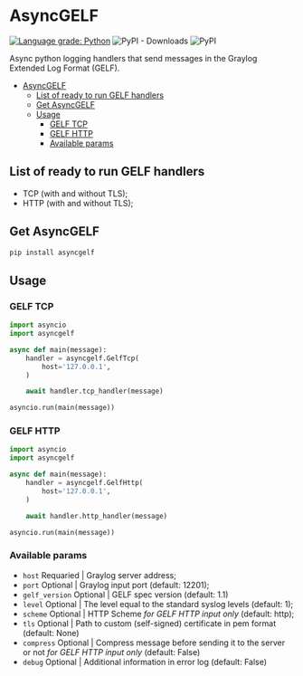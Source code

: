 # AsyncGELF
[![Language grade: Python](https://img.shields.io/lgtm/grade/python/g/malinkinsa/asyncgelf.svg?logo=lgtm&logoWidth=18)](https://lgtm.com/projects/g/malinkinsa/asyncgelf/context:python)
![PyPI - Downloads](https://img.shields.io/pypi/dm/asyncgelf)
![PyPI](https://img.shields.io/pypi/v/asyncgelf)

Async python logging handlers that send messages in the Graylog Extended Log Format (GELF).

- [AsyncGELF](#asyncgelf)
  - [List of ready to run GELF handlers](#list-of-ready-to-run-gelf-handlers)
  - [Get AsyncGELF](#get-asyncgelf)
  - [Usage](#usage)
    - [GELF TCP](#gelf-tcp)
    - [GELF HTTP](#gelf-http)
    - [Available params](#available-params)

## List of ready to run GELF handlers
- TCP (with and without TLS);
- HTTP (with and without TLS);

## Get AsyncGELF
```python
pip install asyncgelf
```

## Usage

### GELF TCP

```python
import asyncio
import asyncgelf

async def main(message):
    handler = asyncgelf.GelfTcp(
        host='127.0.0.1',
    )

    await handler.tcp_handler(message)

asyncio.run(main(message))
```

### GELF HTTP 

```python
import asyncio
import asyncgelf

async def main(message):
    handler = asyncgelf.GelfHttp(
        host='127.0.0.1',
    )

    await handler.http_handler(message)

asyncio.run(main(message))
```

### Available params
- ```host``` Requaried | Graylog server address;
- ```port``` Optional | Graylog input port (default: 12201);
- ```gelf_version``` Optional | GELF spec version (default: 1.1)
- ```level``` Optional | The level equal to the standard syslog levels (default: 1);
- ```scheme``` Optional | HTTP Scheme <i>for GELF HTTP input only</i> (default: http);
- ```tls``` Optional | Path to custom (self-signed) certificate in pem format (default: None)
- ```compress``` Optional | Compress message before sending it to the server or not <i>for GELF HTTP input only</i> (default: False)
- ```debug``` Optional | Additional information in error log (default: False)